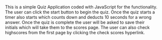 This is a simple Quiz Application coded with JavaScript for the functionality.
The user can click the start button to begin the quiz.
Once the quiz starts a timer also starts which counts down and deducts 10 seconds for a wrong answer.
Once the quiz is complete the user will be asked to save their initials  which will take them to the scores page.
The user can also check highscores from the first page by clicking the check scores hyperlink.
